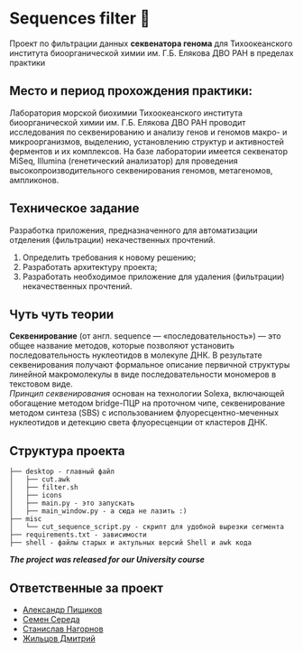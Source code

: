 # Sequences filter 🧬

Проект по фильтрации данных **секвенатора генома**  для Тихоокеанского института биоорганической химии им. Г.Б. Елякова
ДВО РАН в пределах практики

## Место и период прохождения практики:

Лаборатория морской биохимии Тихоокеанского института биоорганической химии им. Г.Б. Елякова ДВО РАН проводит
исследования по секвенированию и анализу генов и геномов макро- и микроорганизмов, выделению, установлению структур и
активностей ферментов и их комплексов. На базе лаборатории имеется секвенатор MiSeq, Illumina (генетический анализатор)
для проведения высокопроизводительного секвенирования геномов, метагеномов, ампликонов.

## Техническое задание

Разработка приложения, предназначенного для автоматизации отделения (фильтрации) некачественных прочтений.

1. Определить требования к новому решению;
2. Разработать архитектуру проекта;
3. Разработать необходимое приложение для удаления (фильтрации) некачественных прочтений.

## Чуть чуть теории

**Секвенирование** (от англ. sequence — «последовательность») — это общее название методов, которые позволяют установить
последовательность нуклеотидов в молекуле ДНК. В результате секвенирования получают формальное описание первичной
структуры линейной макромолекулы в виде последовательности мономеров в текстовом виде.  
*Принцип секвенирования* основан на технологии Solexa, включающей обогащение методом bridge-ПЦР на проточном чипе,
секвенирование методом синтеза (SBS) с использованием флуоресцентно-меченных нуклеотидов и детекцию света флуоресценции
от кластеров ДНК.

## Структура проекта

```
├── desktop - главный файл
│   ├── cut.awk
│   ├── filter.sh
│   ├── icons
│   ├── main.py - это запускать
│   ├── main_window.py - а сюда не лазить :)
├── misc
│   └── cut_sequence_script.py - скрипт для удобной вырезки сегмента
├── requirements.txt - зависимости
├── shell - файлы старых и актульных версий Shell и awk кода
```

***The project was released for our University course***

## Ответственные за проект

- [Александр Пищиков](https://github.com/AlexPishchikov)
- [Семен Середа](https://github.com/PrincePepper)
- [Станислав Нагорнов](https://github.com/praisethedeviI)
- [Жильцов Дмитрий](https://github.com/dmzpp)
